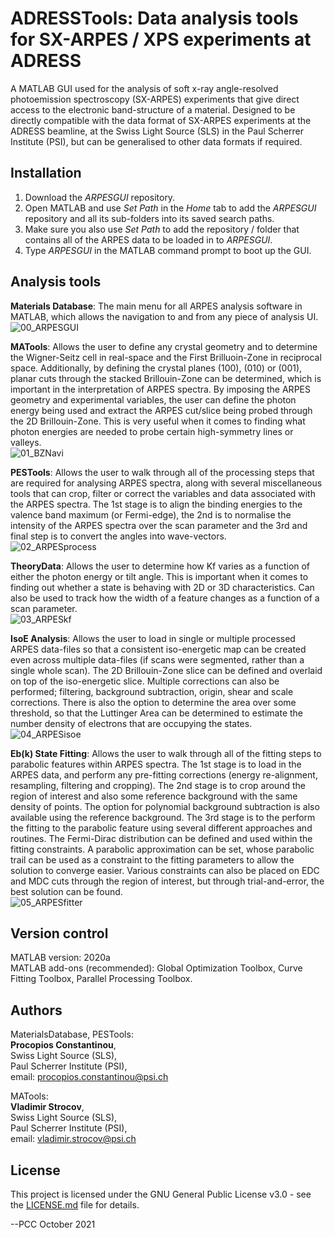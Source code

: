 # ADRESSTools: Data analysis tools for SX-ARPES / XPS experiments at ADRESS

A MATLAB GUI used for the analysis of soft x-ray angle-resolved photoemission spectroscopy (SX-ARPES) experiments that give direct access to the electronic band-structure of a material. Designed to be directly compatible with the data format of SX-ARPES experiments at the ADRESS beamline, at the Swiss Light Source (SLS) in the Paul Scherrer Institute (PSI), but can be generalised to other data formats if required.

## Installation  
1. Download the *ARPESGUI* repository.
2. Open MATLAB and use *Set Path* in the *Home* tab to add the *ARPESGUI* repository and all its sub-folders into its saved search paths.
3. Make sure you also use *Set Path* to add the repository / folder that contains all of the ARPES data to be loaded in to *ARPESGUI*.
4. Type *ARPESGUI* in the MATLAB command prompt to boot up the GUI.

## Analysis tools
**Materials Database**:
The main menu for all ARPES analysis software in MATLAB, which allows the navigation to and from any piece of analysis UI.  
![00_ARPESGUI](ADRESSTools_v1.0/PESTools_Euston_PCC_20210925/0_ReadMeImages/00_ARPESGUI.png)

**MATools**:
Allows the user to define any crystal geometry and to determine the Wigner-Seitz cell in real-space and the First Brilluoin-Zone in reciprocal space. Additionally, by defining the crystal planes (100), (010) or (001), planar cuts through the stacked Brillouin-Zone can be determined, which is important in the interpretation of ARPES spectra. By imposing the ARPES geometry and experimental variables, the user can define the photon energy being used and extract the ARPES cut/slice being probed through the 2D Brillouin-Zone. This is very useful when it comes to finding what photon energies are needed to probe certain high-symmetry lines or valleys.  
![01_BZNavi](ADRESSTools_v1.0/PESTools_Euston_PCC_20210925/0_ReadMeImages/01_BZNavi.png)

**PESTools**:
Allows the user to walk through all of the processing steps that are required for analysing ARPES spectra, along with several miscellaneous tools that can crop, filter or correct the variables and data associated with the ARPES spectra. The 1st stage is to align the binding energies to the valence band maximum (or Fermi-edge), the 2nd is to normalise the intensity of the ARPES spectra over the scan parameter and the 3rd and final step is to convert the angles into wave-vectors.  
![02_ARPESprocess](ADRESSTools_v1.0/PESTools_Euston_PCC_20210925/0_ReadMeImages/02_ARPESprocess.png)

**TheoryData**:
Allows the user to determine how Kf varies as a function of either the photon energy or tilt angle. This is important when it comes to finding out whether a state is behaving with 2D or 3D characteristics. Can also be used to track how the width of a feature changes as a function of a scan parameter.  
![03_ARPESkf](ADRESSTools_v1.0/PESTools_Euston_PCC_20210925/0_ReadMeImages/03_ARPESkf.png)

**IsoE Analysis**:
Allows the user to load in single or multiple processed ARPES data-files so that a consistent iso-energetic map can be created even across multiple data-files (if scans were segmented, rather than a single whole scan). The 2D Brillouin-Zone slice can be defined and overlaid on top of the iso-energetic slice. Multiple corrections can also be performed; filtering, background subtraction, origin, shear and scale corrections. There is also the option to determine the area over some threshold, so that the Luttinger Area can be determined to estimate the number density of electrons that are occupying the states.  
![04_ARPESisoe](ADRESSTools_v1.0/PESTools_Euston_PCC_20210925/0_ReadMeImages/04_ARPESisoe.png)

**Eb(k) State Fitting**:
Allows the user to walk through all of the fitting steps to parabolic features within ARPES spectra. The 1st stage is to load in the ARPES data, and perform any pre-fitting corrections (energy re-alignment, resampling, filtering and cropping). The 2nd stage is to crop around the region of interest and also some reference background with the same density of points. The option for polynomial background subtraction is also available using the reference background. The 3rd stage is to the perform the fitting to the parabolic feature using several different approaches and routines. The Fermi-Dirac distribution can be defined and used within the fitting constraints. A parabolic approximation can be set, whose parabolic trail can be used as a constraint to the fitting parameters to allow the solution to converge easier. Various constraints can also be placed on EDC and MDC cuts through the region of interest, but through trial-and-error, the best solution can be found.  
![05_ARPESfitter](ADRESSTools_v1.0/PESTools_Euston_PCC_20210925/0_ReadMeImages/05_ARPESfitter.png)

## Version control  
MATLAB version:   2020a  
MATLAB add-ons (recommended):   Global Optimization Toolbox, Curve Fitting Toolbox, Parallel Processing Toolbox.

## Authors
MaterialsDatabase, PESTools:  
**Procopios Constantinou**,  
Swiss Light Source (SLS),  
Paul Scherrer Institute (PSI),  
email: procopios.constantinou@psi.ch

MATools:  
**Vladimir Strocov**,  
Swiss Light Source (SLS),  
Paul Scherrer Institute (PSI),  
email: vladimir.strocov@psi.ch

## License  
This project is licensed under the GNU General Public License v3.0 - see the [LICENSE.md](LICENSE.md) file for details.

--PCC October 2021
